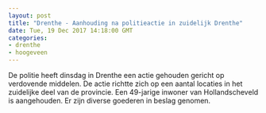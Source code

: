 ```yaml
---
layout: post
title: "Drenthe - Aanhouding na politieactie in zuidelijk Drenthe"
date: Tue, 19 Dec 2017 14:18:00 GMT
categories: 
- drenthe 
- hoogeveen 
---
```


De politie heeft dinsdag in Drenthe een actie gehouden gericht op verdovende middelen. De actie richtte zich op een aantal locaties in het zuidelijke deel van de provincie. Een 49-jarige inwoner van Hollandscheveld is aangehouden. Er zijn diverse goederen in beslag genomen.
